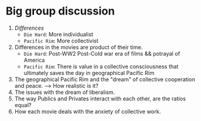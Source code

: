 # Big group discussion

1. *Differences* 
    * `Die Hard`: More individualist  
    * `Pacific Rim`: More collectivist
2. Differences in the movies are product of their time. 
    * `Die Hard`: Post-WW2 Post-Cold war era of films && potrayal of America
    * `Pacific Rim`: There is value in a collective consciousness that ultimately saves the day in geographical Pacific Rim
3. The geographical Pacific Rim and the "dream" of collective cooperation and peace. --> How realistic is it?
4. The issues with the dream of liberalism.
5. The way Publics and Privates interact with each other, are the ratios equal?
6. How each movie deals with the anxiety of collective work.
